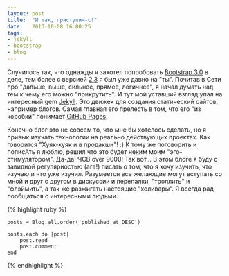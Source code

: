 ```yaml
---
layout: post
title:  "И так, приступим-с!"
date:   2013-10-08 16:00:25
tags:
- jekyll
- bootstrap
- blog
---
```

Случилось так, что однажды я захотел попробовать [Bootstrap 3.0](http://getbootstrap.com/) в деле, тем более с версией [2.3](http://getbootstrap.com/2.3.2/) я был уже давно на "ты". Почитав в Сети про "дальше, выше, сильнее, прямее, логичнее", я начал думать над тем к чему его можно "прикрутить". И тут мой уставший взгляд упал на интересный gem [Jekyll](http://jekyllrb.com). Это движек для создания статический сайтов, например блогов. Самая главная его прелесть в том, что его "из коробки" понимает [GitHub Pages](http://pages.github.com/).

Конечно блог это не совсем то, что мне бы хотелось сделать, но я привык изучать технологии на реально действующих проектах. Как говорится "Хуяк-хуяк и в продакшн"! :) К тому же поговорить и пописАть я люблю, решил что это будет неким моим "эго-стимулятором". Да-да! ЧСВ over 9000! Так вот... В этом блоге я буду с завидной регулярностью (ага!) писать о том, что я хочу изучить, что изучаю и что уже изучил. Разумеется все желающие могут вступать со мной и друг с другом в дискуссии и перепалки, "троллить" и "флэймить", а так же разжигать настоящие "холивары". Я всегда рад пообщаться с интересными людьми.

{% highlight ruby %}
	
	posts = Blog.all.order('published_at DESC')

	posts.each do |post|
		post.read
		post.comment
	end
	
{% endhighlight %}

